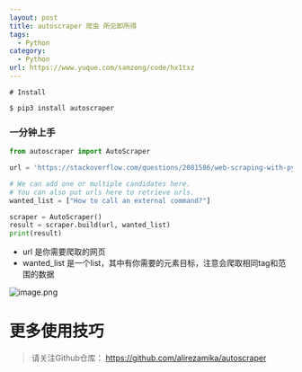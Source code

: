 ```yaml
---
layout: post
title: autoscraper 爬虫 所见即所得
tags:
  - Python
category:
  - Python
url: https://www.yuque.com/samzong/code/hx1txz
---
```


```shell
# Install

$ pip3 install autoscraper
```

### 一分钟上手

```python
from autoscraper import AutoScraper

url = 'https://stackoverflow.com/questions/2081586/web-scraping-with-python'

# We can add one or multiple candidates here.
# You can also put urls here to retrieve urls.
wanted_list = ["How to call an external command?"]

scraper = AutoScraper()
result = scraper.build(url, wanted_list)
print(result)
```

- url 是你需要爬取的网页
- wanted\_list 是一个list，其中有你需要的元素目标，注意会爬取相同tag和范围的数据

![image.png](http://ipic-typora-samzong.oss-cn-qingdao.aliyuncs.com//uPic/1605241399644-c035e6f7-8096-438b-806d-7a9da7bee65f.png?x-oss-process=image/resize,w_960,m_lfit)

# 更多使用技巧

> 请关注Github仓库： <https://github.com/alirezamika/autoscraper>
